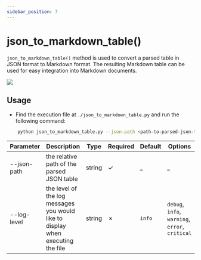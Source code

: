 ```yaml
---
sidebar_position: 7
---
```


# json_to_markdown_table()

`json_to_markdown_table()` method is used to convert a parsed table in JSON format to Markdown format. The resulting Markdown table can be used for easy integration into Markdown documents.


<img src="https://sentinel-ai-docs.vercel.app/img/json_to_markdown.png" />

## Usage

- Find the execution file at `./json_to_markdown_table.py` and run the following command:

```bash
    python json_to_markdown_table.py --json-path <path-to-parsed-json-table>
```


| Parameter    | Description                                                                     | Type   | Required | Default | Options                                         |
|--------------|---------------------------------------------------------------------------------|--------|----------|---------|-------------------------------------------------|
| \--json-path | the relative path of the parsed JSON table                                      | string | ✓        | \_      | \_                                              |
| \--log-level | the level of the log messages you would like to display when executing the file | string | ✗        | `info`  | `debug`, `info`, `warning`, `error`, `critical` |
